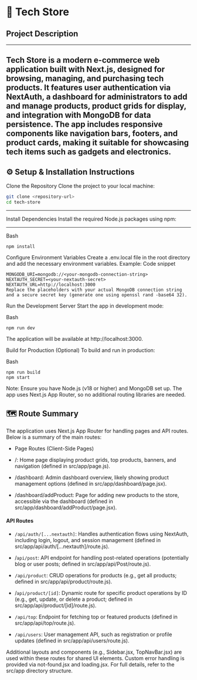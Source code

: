 # 📌 Tech Store

## Project Description

---

## Tech Store is a modern e-commerce web application built with Next.js, designed for browsing, managing, and purchasing tech products. It features user authentication via NextAuth, a dashboard for administrators to add and manage products, product grids for display, and integration with MongoDB for data persistence. The app includes responsive components like navigation bars, footers, and product cards, making it suitable for showcasing tech items such as gadgets and electronics.

## ⚙️ Setup & Installation Instructions

Clone the Repository
Clone the project to your local machine:

```Bash
git clone <repository-url>
cd tech-store
```

---

Install Dependencies
Install the required Node.js packages using npm:

---

Bash

```
npm install
```

Configure Environment Variables
Create a .env.local file in the root directory and add the necessary environment variables. Example:
Code snippet

```
MONGODB_URI=mongodb://<your-mongodb-connection-string>
NEXTAUTH_SECRET=<your-nextauth-secret>
NEXTAUTH_URL=http://localhost:3000
Replace the placeholders with your actual MongoDB connection string and a secure secret key (generate one using openssl rand -base64 32).
```

Run the Development Server
Start the app in development mode:

Bash

```
npm run dev
```

The application will be available at http://localhost:3000.

Build for Production (Optional)
To build and run in production:

Bash

```
npm run build
npm start
```

Note: Ensure you have Node.js (v18 or higher) and MongoDB set up. The app uses Next.js App Router, so no additional routing libraries are needed.

## 🗺️ Route Summary

The application uses Next.js App Router for handling pages and API routes. Below is a summary of the main routes:

- Page Routes (Client-Side Pages)
- /: Home page displaying product grids, top products, banners, and navigation (defined in src/app/page.js).

- /dashboard: Admin dashboard overview, likely showing product management options (defined in src/app/dashboard/page.jsx).

- /dashboard/addProduct: Page for adding new products to the store, accessible via the dashboard (defined in src/app/dashboard/addProduct/page.jsx).

#### API Routes

- `/api/auth/[...nextauth]`: Handles authentication flows using NextAuth, including login, logout, and session management (defined in src/app/api/auth/[...nextauth]/route.js).

- /`api/post`: API endpoint for handling post-related operations (potentially blog or user posts; defined in src/app/api/Post/route.js).

- `/api/product`: CRUD operations for products (e.g., get all products; defined in src/app/api/product/route.js).

- /`api/product/[id]`: Dynamic route for specific product operations by ID (e.g., get, update, or delete a product; defined in src/app/api/product/[id]/route.js).

- `/api/top`: Endpoint for fetching top or featured products (defined in src/app/api/top/route.js).

- `/api/users`: User management API, such as registration or profile updates (defined in src/app/api/users/route.js).

Additional layouts and components (e.g., Sidebar.jsx, TopNavBar.jsx) are used within these routes for shared UI elements. Custom error handling is provided via not-found.jsx and loading.jsx. For full details, refer to the src/app directory structure.

